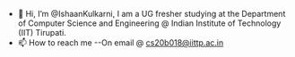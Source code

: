 - 👋 Hi, I’m @IshaanKulkarni, I am a UG fresher studying at the Department of Computer Science and Engineering @ Indian Institute of Technology (IIT) Tirupati.
- 📫 How to reach me 
--On email @ cs20b018@iittp.ac.in

<!---
IshaanKulkarni/IshaanKulkarni is a ✨ special ✨ repository because its `README.md` (this file) appears on your GitHub profile.
You can click the Preview link to take a look at your changes.
--->
